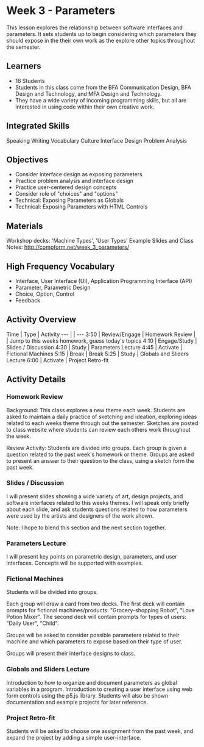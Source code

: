 # Week 3 - Parameters

This lesson explores the relationship between software interfaces and parameters. It sets students up to begin considering which parameters they should expose in the their own work as the explore other topics throughout the semester.


## Learners
- 16 Students
- Students in this class come from the BFA Communication Design, BFA Design and Technology, and MFA Design and Technology.
- They have a wide variety of incoming programming skills, but all are interested in using code within their own creative work.


## Integrated Skills
Speaking
Writing
Vocabulary
Culture
Interface Design
Problem Analysis


## Objectives
- Consider interface design as exposing parameters
- Practice problem analysis and interface design
- Practice user-centered design concepts
- Consider role of "choices" and "options"
- Technical: Exposing Parameters as Globals
- Technical: Exposing Parameters with HTML Controls


## Materials
Workshop decks: 'Machine Types', 'User Types'
Example Slides and Class Notes: http://compform.net/week_3_parameters/


## High Frequency Vocabulary
- Interface, User Interface (UI), Application Programming Interface (API)
- Parameter, Parametric Design
- Choice, Option, Control
- Feedback


## Activity Overview
Time    | Type          | Activity
---     |               | ---
3:50    | Review/Engage | Homework Review
        |               | Jump to this weeks homework, guess today's topics
4:10    | Engage/Study  | Slides / Discussion
4:30    | Study         | Parameters Lecture
4:45    | Activate      | Fictional Machines
5:15    | Break         | Break
5:25    | Study         | Globals and Sliders Lecture
6:00    | Activate      | Project Retro-fit


## Activity Details

### Homework Review
Background: This class explores a new theme each week. Students are asked to maintain a daily practice of sketching and ideation, exploring ideas related to each weeks theme through out the semester. Sketches are posted to class website where students can review each others work throughout the week.

Review Activity: Students are divided into groups. Each group is given a question related to the past week's homework or theme. Groups are asked to present an answer to their question to the class, using a sketch form the past week.

### Slides / Discussion
I will present slides showing a wide variety of art, design projects, and software interfaces related to this weeks themes. I will speak only briefly about each slide, and ask students questions related to how parameters were used by the artists and designers of the work shown.

Note: I hope to blend this section and the next section together.

### Parameters Lecture
I will present key points on parametric design, parameters, and user interfaces. Concepts will be supported with examples.

### Fictional Machines
Students will be divided into groups.

Each group will draw a card from two decks. The first deck will contain prompts for fictional machines/products: "Grocery-shopping Robot", "Love Potion Mixer". The second deck will contain prompts for types of users: "Daily User", "Child".

Groups will be asked to consider possible parameters related to their machine and which parameters to expose based on their type of user.

Groups will present their interface designs to class.

### Globals and Sliders Lecture
Introduction to how to organize and document parameters as global variables in a program.
Introduction to creating a user interface using web form controls using the p5.js library.
Students will also be shown documentation and example projects for later reference.

### Project Retro-fit
Students will be asked to choose one assignment from the past week, and expand the project by adding a simple user-interface.
